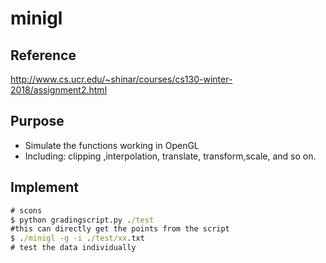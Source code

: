 # minigl
## Reference
http://www.cs.ucr.edu/~shinar/courses/cs130-winter-2018/assignment2.html
## Purpose
+ Simulate the functions working in OpenGL
+ Including: clipping ,interpolation, translate, transform,scale, and so on.
## Implement
```cmd
# scons
$ python gradingscript.py ./test 
#this can directly get the points from the script
$ ./minigl -g -i ./test/xx.txt 
# test the data individually 
```
